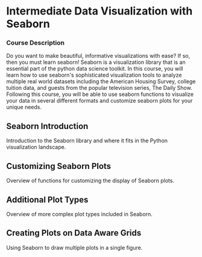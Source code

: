 # Intermediate Data Visualization with Seaborn
### Course Description
Do you want to make beautiful, informative visualizations with ease? If so, then you must learn seaborn! Seaborn is a visualization library that is an essential part of the python data science toolkit. In this course, you will learn how to use seaborn's sophisticated visualization tools to analyze multiple real world datasets including the American Housing Survey, college tuition data, and guests from the popular television series, The Daily Show. Following this course, you will be able to use seaborn functions to visualize your data in several different formats and customize seaborn plots for your unique needs.

## Seaborn Introduction
Introduction to the Seaborn library and where it fits in the Python visualization landscape.


## Customizing Seaborn Plots
Overview of functions for customizing the display of Seaborn plots.

## Additional Plot Types
Overview of more complex plot types included in Seaborn.

## Creating Plots on Data Aware Grids
Using Seaborn to draw multiple plots in a single figure.